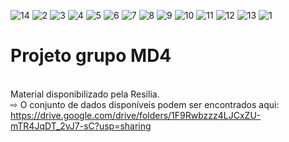 <img>![14](https://user-images.githubusercontent.com/114001595/216973654-6841eb2a-ee02-4eac-b5bf-4fceeb05f118.jpg)</img>
<img>![2](https://user-images.githubusercontent.com/114001595/216971599-0acd91c4-9883-4e74-a352-1d6b267af617.jpg)</img>
<img>![3](https://user-images.githubusercontent.com/114001595/216971785-25f289e1-bdbf-4bbd-b2d5-32caec0488ac.jpg)</img>
<img>![4](https://user-images.githubusercontent.com/114001595/216971947-2fb781d4-4e77-49a6-bb3b-aea9a2fbbfd2.jpg)</img>
<img>![5](https://user-images.githubusercontent.com/114001595/216972147-9b7e57c3-3558-4529-8bd1-b74d6b9f664f.jpg)</img>
<img>![6](https://user-images.githubusercontent.com/114001595/216972423-0d211cbe-97ae-41a6-83c1-097658317003.jpg)</img>
<img>![7](https://user-images.githubusercontent.com/114001595/216972581-f923a08f-e1b9-4f39-ad16-7cc1b2965443.jpg)</img>
<img>![8](https://user-images.githubusercontent.com/114001595/216972838-d23e1319-5108-4bb1-b97f-b24688b517ba.jpg)</img>
<img>![9](https://user-images.githubusercontent.com/114001595/216970780-b0295f7e-25a2-4e35-9f45-4756d17d2b50.jpg)</img>
<img>![10](https://user-images.githubusercontent.com/114001595/216973017-c7fb84e3-351a-43a7-b74a-1f26c44622b2.jpg)</img>
<img>![11](https://user-images.githubusercontent.com/114001595/216973203-85a4ac17-b43a-4add-92b6-c6891ef8bfc9.jpg)</img>
<img>![12](https://user-images.githubusercontent.com/114001595/216973419-facf2fa0-bce1-4de3-a882-b2a82518f977.jpg)</img>
<img>![13](https://user-images.githubusercontent.com/114001595/216973514-fa8f93b6-6d7a-443f-8e86-a23bb15407df.jpg)</img>
<img>![1](https://user-images.githubusercontent.com/114001595/216971313-4d14e6d2-2765-4a0c-808b-e3979f166131.jpg)</img>

# Projeto grupo MD4
<br>Material disponibilizado pela Resilia.
<br>⇨ O conjunto de dados disponíveis podem ser encontrados aqui:
<br><https://drive.google.com/drive/folders/1F9Rwbzzz4LJCxZU-mTR4JqDT_2vJ7-sC?usp=sharing> 
